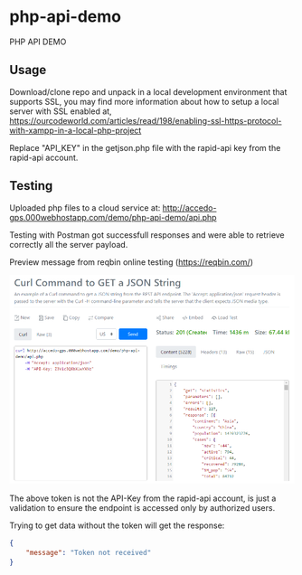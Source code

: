# php-api-demo
PHP API DEMO

## Usage
Download/clone repo and unpack in a local development environment that supports SSL, you may find more information about how to setup a local server with SSL enabled at, https://ourcodeworld.com/articles/read/198/enabling-ssl-https-protocol-with-xampp-in-a-local-php-project

Replace "API_KEY" in the getjson.php file with the rapid-api key from the rapid-api account.

## Testing

Uploaded php files to a cloud service at:
http://accedo-gps.000webhostapp.com/demo/php-api-demo/api.php

Testing with Postman got successfull responses and were able to retrieve correctly all the server payload.

Preview message from reqbin online testing (https://reqbin.com/)

![screenshot](https://github.com/aumartinez/php-api-demo/blob/master/curl.PNG)

The above token is not the API-Key from the rapid-api account, is just a validation to ensure the endpoint is accessed only by authorized users.

Trying to get data without the token will get the response:

```json
{
    "message": "Token not received"
}
```
